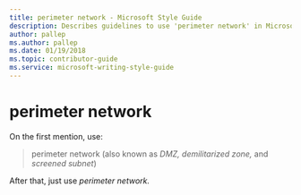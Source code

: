 ```yaml
---
title: perimeter network - Microsoft Style Guide
description: Describes guidelines to use 'perimeter network' in Microsoft documents.
author: pallep
ms.author: pallep
ms.date: 01/19/2018
ms.topic: contributor-guide
ms.service: microsoft-writing-style-guide
---
```


# perimeter network

On the first mention, use:

> perimeter network (also known as *DMZ, demilitarized zone,* and *screened subnet*)

After that, just use *perimeter network.*

